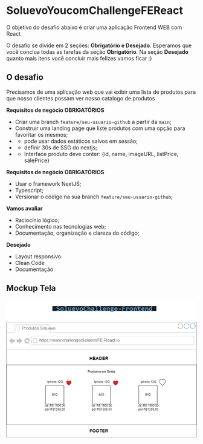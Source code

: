 # SoluevoYoucomChallengeFEReact
O objetivo do desafio abaixo é criar uma aplicação Frontend WEB com React 

O desafio se divide em 2 seções: **Obrigatório e Desejado**. Esperamos que você conclua todas as tarefas da seção **Obrigatório**. Na seção **Desejado** quanto mais itens você concluir mais felizes vamos ficar :)

## O desafio
Precisamos de uma aplicação web que vai exibir uma lista de produtos para que nosso clientes possam ver nosso catalogo de produtos  


**Requisitos de negócio OBRIGATÓRIOS**  
 - Criar uma branch `feature/seu-usuario-github` a partir da `main`;
 - Construir uma landing page que liste produtos com uma opção para favoritar os mesmos; 
 - - pode usar dados estáticos salvos em sessão;
 - - definir 30s de SSG do nextjs; 
 - - Interface produto deve conter: {id, name, imageURL, listPrice, salePrice}

**Requisitos de negócio OBRIGATÓRIOS**  
 - Usar o framework NextJS;
 - Typescript;
 - Versionar o código na sua branch `feature/seu-usuario-github`;

**Vamos avaliar**
 - Raciocínio lógico; 
 - Conhecimento nas tecnologias web;
 - Documentação, organização e clareza do código;

 **Desejado**
  - Layout responsivo
  - Clean Code
  - Documentação

  ## Mockup Tela
![Desenho nova proposta de solução](SoluevoYCChallenge-Frontend-React.jpg)

